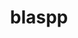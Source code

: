 ---
title: "blaspp"
layout: cache
categories: [package, v0.18.1]
meta: {"versions": ["2021.04.01"], "compilers": ["gcc@=7.5.0"], "oss": ["ubuntu18.04"], "platforms": ["linux"], "targets": ["x86_64"], "stacks": ["e4s", "root"], "num_specs": 2, "num_specs_by_stack": {"root": 2, "e4s": 2}}
spec_details: [{"hash": "z3itapq5dkxhjzf5wgyobmvvw7sgn2v3", "compiler": "gcc@=7.5.0", "versions": ["2021.04.01"], "os": "ubuntu18.04", "platform": "linux", "target": "x86_64", "variants": ["build_type=RelWithDebInfo", "+cuda", "cuda_arch=none", "~ipo", "+openmp", "~rocm", "+shared"], "stacks": ["root", "e4s"], "size": "-", "tarball": "https://binaries.spack.io/releases/v0.18.1/build_cache/linux-ubuntu18.04-x86_64/gcc-7.5.0/blaspp-2021.04.01/linux-ubuntu18.04-x86_64-gcc-7.5.0-blaspp-2021.04.01-z3itapq5dkxhjzf5wgyobmvvw7sgn2v3.spack"}, {"hash": "rlr7rbzu57rkcavqqpexu3a2mjs5c3an", "compiler": "gcc@=7.5.0", "versions": ["2021.04.01"], "os": "ubuntu18.04", "platform": "linux", "target": "x86_64", "variants": ["build_type=RelWithDebInfo", "~cuda", "~ipo", "+openmp", "~rocm", "+shared"], "stacks": ["root", "e4s"], "size": "-", "tarball": "https://binaries.spack.io/releases/v0.18.1/build_cache/linux-ubuntu18.04-x86_64/gcc-7.5.0/blaspp-2021.04.01/linux-ubuntu18.04-x86_64-gcc-7.5.0-blaspp-2021.04.01-rlr7rbzu57rkcavqqpexu3a2mjs5c3an.spack"}]
---